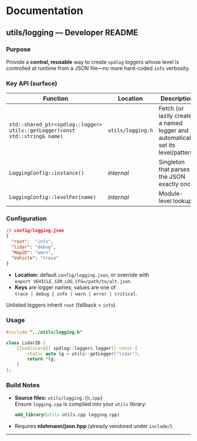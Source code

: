 # Documentation

## utils/logging — Developer README

### Purpose
Provide a **central, reusable** way to create `spdlog` loggers whose level is controlled at runtime from a JSON file—no 
more hard-coded `info` verbosity.

### Key API (surface)

| Function | Location | Description |
|----------|-----------|-------------|
| `std::shared_ptr<spdlog::logger> utils::getLogger(const std::string& name)` | `utils/logging.h` | Fetch (or lazily create) a named logger and automatically set its level/pattern. |
| `LoggingConfig::instance()` | *internal* | Singleton that parses the JSON exactly once. |
| `LoggingConfig::levelFor(name)` | *internal* | Module-level lookup. |

### Configuration

```json
// config/logging.json
{
  "root":  "info",
  "lidar": "debug",
  "Map2D": "warn",
  "Vehicle": "trace"
}
```

* **Location:** default `config/logging.json`, or override with  
  `export VEHICLE_SIM_LOG_CFG=/path/to/alt.json`.
* **Keys** are logger names; values are one of  
  `trace | debug | info | warn | error | critical`.

Unlisted loggers inherit `root` (fallback = `info`).

### Usage

```cpp
#include "../utils/logging.h"

class Lidar2D {
    [[nodiscard]] spdlog::logger& logger() const {
        static auto lg = utils::getLogger("lidar");
        return *lg;
    }
};
```

### Build Notes
* **Source files:** `utils/logging.{h,cpp}`  
  Ensure `logging.cpp` is compiled into your `utils` library:
  ```cmake
  add_library(utils utils.cpp logging.cpp)
  ```
* Requires **nlohmann/json.hpp** (already vendored under `include/`).


---